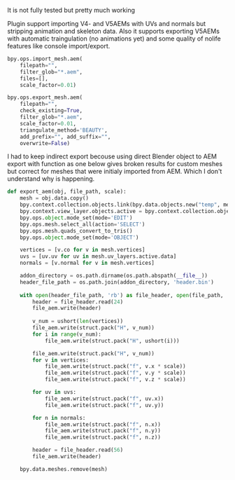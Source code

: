 It is not fully tested but pretty much working

Plugin support importing V4- and V5AEMs with UVs and normals but stripping animation and skeleton data.
Also it supports exporting V5AEMs with automatic traingulation (no animations yet) and some quality of nolife features like console import/export.
```python
bpy.ops.import_mesh.aem(
    filepath="",
    filter_glob="*.aem",
    files=[],
    scale_factor=0.01)

bpy.ops.export_mesh.aem(
    filepath="",
    check_existing=True,
    filter_glob="*.aem",
    scale_factor=0.01,
    triangulate_method='BEAUTY',
    add_prefix="", add_suffix="",
    overwrite=False)
```
I had to keep indirect export becouse using direct Blender object to AEM export with function as one below gives broken results for custom meshes but correct for meshes that were initialy imported from AEM.
Which I don't understand why is happening.   

```python
def export_aem(obj, file_path, scale):
    mesh = obj.data.copy()
    bpy.context.collection.objects.link(bpy.data.objects.new("temp", mesh))
    bpy.context.view_layer.objects.active = bpy.context.collection.objects['temp']
    bpy.ops.object.mode_set(mode='EDIT')
    bpy.ops.mesh.select_all(action='SELECT')
    bpy.ops.mesh.quads_convert_to_tris()
    bpy.ops.object.mode_set(mode='OBJECT')

    vertices = [v.co for v in mesh.vertices]
    uvs = [uv.uv for uv in mesh.uv_layers.active.data]
    normals = [v.normal for v in mesh.vertices]

    addon_directory = os.path.dirname(os.path.abspath(__file__))
    header_file_path = os.path.join(addon_directory, 'header.bin')
    
    with open(header_file_path, 'rb') as file_header, open(file_path, 'wb') as file_aem:
        header = file_header.read(24)
        file_aem.write(header)
        
        v_num = ushort(len(vertices))
        file_aem.write(struct.pack("H", v_num))
        for i in range(v_num):
            file_aem.write(struct.pack("H", ushort(i)))

        file_aem.write(struct.pack("H", v_num))
        for v in vertices:
            file_aem.write(struct.pack("f", v.x * scale))
            file_aem.write(struct.pack("f", v.y * scale))
            file_aem.write(struct.pack("f", v.z * scale))

        for uv in uvs:
            file_aem.write(struct.pack("f", uv.x))
            file_aem.write(struct.pack("f", uv.y))

        for n in normals:
            file_aem.write(struct.pack("f", n.x))
            file_aem.write(struct.pack("f", n.y))
            file_aem.write(struct.pack("f", n.z))

        header = file_header.read(56)
        file_aem.write(header)

    bpy.data.meshes.remove(mesh)
```
